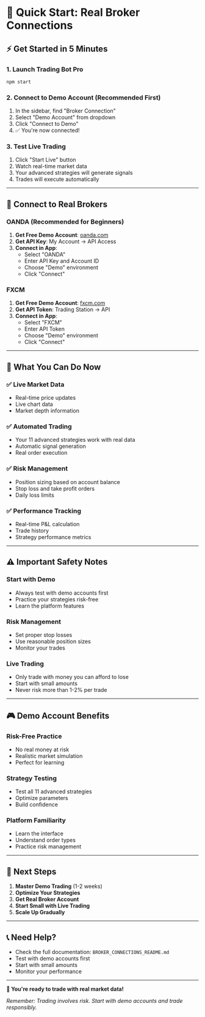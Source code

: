 # 🚀 Quick Start: Real Broker Connections

## ⚡ **Get Started in 5 Minutes**

### **1. Launch Trading Bot Pro**
```bash
npm start
```

### **2. Connect to Demo Account (Recommended First)**
1. In the sidebar, find "Broker Connection"
2. Select "Demo Account" from dropdown
3. Click "Connect to Demo"
4. ✅ You're now connected!

### **3. Test Live Trading**
1. Click "Start Live" button
2. Watch real-time market data
3. Your advanced strategies will generate signals
4. Trades will execute automatically

---

## 🔗 **Connect to Real Brokers**

### **OANDA (Recommended for Beginners)**
1. **Get Free Demo Account**: [oanda.com](https://www.oanda.com/)
2. **Get API Key**: My Account → API Access
3. **Connect in App**:
   - Select "OANDA"
   - Enter API Key and Account ID
   - Choose "Demo" environment
   - Click "Connect"

### **FXCM**
1. **Get Free Demo Account**: [fxcm.com](https://www.fxcm.com/)
2. **Get API Token**: Trading Station → API
3. **Connect in App**:
   - Select "FXCM"
   - Enter API Token
   - Choose "Demo" environment
   - Click "Connect"

---

## 🎯 **What You Can Do Now**

### **✅ Live Market Data**
- Real-time price updates
- Live chart data
- Market depth information

### **✅ Automated Trading**
- Your 11 advanced strategies work with real data
- Automatic signal generation
- Real order execution

### **✅ Risk Management**
- Position sizing based on account balance
- Stop loss and take profit orders
- Daily loss limits

### **✅ Performance Tracking**
- Real-time P&L calculation
- Trade history
- Strategy performance metrics

---

## ⚠️ **Important Safety Notes**

### **Start with Demo**
- Always test with demo accounts first
- Practice your strategies risk-free
- Learn the platform features

### **Risk Management**
- Set proper stop losses
- Use reasonable position sizes
- Monitor your trades

### **Live Trading**
- Only trade with money you can afford to lose
- Start with small amounts
- Never risk more than 1-2% per trade

---

## 🎮 **Demo Account Benefits**

### **Risk-Free Practice**
- No real money at risk
- Realistic market simulation
- Perfect for learning

### **Strategy Testing**
- Test all 11 advanced strategies
- Optimize parameters
- Build confidence

### **Platform Familiarity**
- Learn the interface
- Understand order types
- Practice risk management

---

## 🔄 **Next Steps**

1. **Master Demo Trading** (1-2 weeks)
2. **Optimize Your Strategies**
3. **Get Real Broker Account**
4. **Start Small with Live Trading**
5. **Scale Up Gradually**

---

## 📞 **Need Help?**

- Check the full documentation: `BROKER_CONNECTIONS_README.md`
- Test with demo accounts first
- Start with small amounts
- Monitor your performance

---

**🎉 You're ready to trade with real market data!**

*Remember: Trading involves risk. Start with demo accounts and trade responsibly.*




